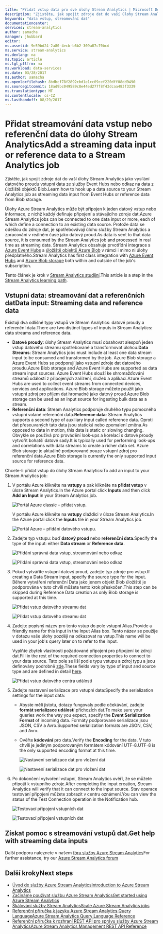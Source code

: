 ```yaml
---
title: "Přidat vstup data pro své úlohy Stream Analytics | Microsoft Docs"
description: "Zjistěte, jak spojit zdroje dat do vaší úlohy Stream Analytics jako vysílání datového proudu vstupní data ze služby Event Hubs nebo odkaz na data z úložiště blogu."
keywords: "data vstup, streamování dat"
documentationcenter: 
services: stream-analytics
author: samacha
manager: jhubbard
editor: 
ms.assetid: 9e59bd24-2a80-4ecb-b6b2-309a07c70bcd
ms.service: stream-analytics
ms.devlang: na
ms.topic: article
ms.tgt_pltfrm: na
ms.workload: data-services
ms.date: 03/28/2017
ms.author: samacha
ms.openlocfilehash: 8bdbcf78f2892cbd1e1cc09cef220dff08dd9490
ms.sourcegitcommit: 18ad9bc049589c8e44ed277f8f43dcaa483f3339
ms.translationtype: MT
ms.contentlocale: cs-CZ
ms.lasthandoff: 08/29/2017
---
```

# <a name="add-a-streaming-data-input-or-reference-data-to-a-stream-analytics-job"></a><span data-ttu-id="52512-104">Přidat streamování data vstup nebo referenční data do úlohy Stream Analytics</span><span class="sxs-lookup"><span data-stu-id="52512-104">Add a streaming data input or reference data to a Stream Analytics job</span></span>
<span data-ttu-id="52512-105">Zjistěte, jak spojit zdroje dat do vaší úlohy Stream Analytics jako vysílání datového proudu vstupní data ze služby Event Hubs nebo odkaz na data z úložiště objektů Blob.</span><span class="sxs-lookup"><span data-stu-id="52512-105">Learn how to hook up a data source to your Stream Analytics job as streaming data input from Event Hubs or reference data from Blob storage.</span></span>

<span data-ttu-id="52512-106">Úlohy Azure Stream Analytics může být připojen k jeden datový vstup nebo informace, z nichž každý definuje připojení a stávajícího zdroje dat.</span><span class="sxs-lookup"><span data-stu-id="52512-106">Azure Stream Analytics jobs can be connected to one data input or more, each of which define a connection to an existing data source.</span></span> <span data-ttu-id="52512-107">Protože data se odešlou do zdroje dat, je spotřebovávají úlohu služby Stream Analytics a zpracování v reálném čase jako datový proud.</span><span class="sxs-lookup"><span data-stu-id="52512-107">As data is sent to that data source, it is consumed by the Stream Analytics job and processed in real time as streaming data.</span></span> <span data-ttu-id="52512-108">Stream Analytics obsahuje prvotřídní integrace s [Azure Event Hubs](https://azure.microsoft.com/services/event-hubs/) a [úložiště objektů Azure Blob](../storage/blobs/storage-dotnet-how-to-use-blobs.md) v rámci i mimo ni úlohy předplatného.</span><span class="sxs-lookup"><span data-stu-id="52512-108">Stream Analytics has first class integration with [Azure Event Hubs](https://azure.microsoft.com/services/event-hubs/) and [Azure Blob storage](../storage/blobs/storage-dotnet-how-to-use-blobs.md) both within and outside of the job's subscription.</span></span>

<span data-ttu-id="52512-109">Tento článek je krok v [Stream Analytics studijní](/documentation/learning-paths/stream-analytics/).</span><span class="sxs-lookup"><span data-stu-id="52512-109">This article is a step in the [Stream Analytics learning path](/documentation/learning-paths/stream-analytics/).</span></span>

## <a name="data-input-streaming-data-and-reference-data"></a><span data-ttu-id="52512-110">Vstupní data: streamování dat a referenčních dat</span><span class="sxs-lookup"><span data-stu-id="52512-110">Data input: Streaming data and reference data</span></span>
<span data-ttu-id="52512-111">Existují dva odlišné typy vstupů ve Stream Analytics: datové proudy a referenční data.</span><span class="sxs-lookup"><span data-stu-id="52512-111">There are two distinct types of inputs in Stream Analytics: data streams and reference data.</span></span>

* <span data-ttu-id="52512-112">**Datové proudy**: úlohy Stream Analytics musí obsahovat alespoň jeden vstup datového streamu spotřebované a transformovat úlohou.</span><span class="sxs-lookup"><span data-stu-id="52512-112">**Data Streams**: Stream Analytics jobs must include at least one data stream input to be consumed and transformed by the job.</span></span> <span data-ttu-id="52512-113">Azure Blob storage a Azure Event Hubs se podporují jako vstupní zdroje dat datového proudu.</span><span class="sxs-lookup"><span data-stu-id="52512-113">Azure Blob storage and Azure Event Hubs are supported as data stream input sources.</span></span> <span data-ttu-id="52512-114">Azure Event Hubs slouží ke shromažďování streamů událostí z připojených zařízení, služeb a aplikací.</span><span class="sxs-lookup"><span data-stu-id="52512-114">Azure Event Hubs are used to collect event streams from connected devices, services and applications.</span></span> <span data-ttu-id="52512-115">Azure Blob storage můžete použít jako vstupní zdroj pro příjem dat hromadné jako datový proud.</span><span class="sxs-lookup"><span data-stu-id="52512-115">Azure Blob storage can be used as an input source for ingesting bulk data as a stream.</span></span>  
* <span data-ttu-id="52512-116">**Referenční data**: Stream Analytics podporuje druhého typu pomocného vstupní volané referenční data.</span><span class="sxs-lookup"><span data-stu-id="52512-116">**Reference data**: Stream Analytics supports a second type of auxiliary input called reference data.</span></span>  <span data-ttu-id="52512-117">Oproti dat přesouvaných tato data jsou statická nebo zpomalení změna.</span><span class="sxs-lookup"><span data-stu-id="52512-117">As opposed to data in motion, this data is static or slowing changing.</span></span>  <span data-ttu-id="52512-118">Obvykle se používá pro provádění look-ups a korelací s datové proudy vytvořit bohatší datové sady.</span><span class="sxs-lookup"><span data-stu-id="52512-118">It is typically used for performing look-ups and correlations with data streams to create a richer data set.</span></span>  <span data-ttu-id="52512-119">Azure Blob storage je aktuálně podporované pouze vstupní zdroj pro referenční data.</span><span class="sxs-lookup"><span data-stu-id="52512-119">Azure Blob storage is currently the only supported input source for reference data.</span></span>  

<span data-ttu-id="52512-120">Chcete-li přidat vstup do úlohy Stream Analytics:</span><span class="sxs-lookup"><span data-stu-id="52512-120">To add an input to your Stream Analytics job:</span></span>

1. <span data-ttu-id="52512-121">V portálu Azure klikněte na **vstupy** a pak klikněte na **přidat vstup** v úloze Stream Analytics.</span><span class="sxs-lookup"><span data-stu-id="52512-121">In the Azure portal click **Inputs** and then click **Add an Input** in your Stream Analytics job.</span></span>
   
    ![Portál Azure classic – přidat vstup.](./media/stream-analytics-add-inputs/1-stream-analytics-add-inputs.png)  
   
    <span data-ttu-id="52512-123">V portálu Azure klikněte na **vstupy** dlaždici v úloze Stream Analytics.</span><span class="sxs-lookup"><span data-stu-id="52512-123">In the Azure portal click the **Inputs** tile in your Stream Analytics job.</span></span>  
   
    ![Portál Azure – přidání datového vstupu.](./media/stream-analytics-add-inputs/7-stream-analytics-add-inputs.png)  
2. <span data-ttu-id="52512-125">Zadejte typ vstupu: buď **datový proud** nebo **referenční data**.</span><span class="sxs-lookup"><span data-stu-id="52512-125">Specify the type of the input: either **Data stream** or **Reference data**.</span></span>
   
    ![Přidání správná data vstup, streamování nebo odkaz](./media/stream-analytics-add-inputs/2-stream-analytics-add-inputs.png)  
   
    ![Přidání správná data vstup, streamování nebo odkaz](./media/stream-analytics-add-inputs/8-stream-analytics-add-inputs.png)  
3. <span data-ttu-id="52512-128">Pokud vytváříte vstupní datový proud, zadejte typ zdroje pro vstup.</span><span class="sxs-lookup"><span data-stu-id="52512-128">If creating a Data Stream input, specify the source type for the input.</span></span>  <span data-ttu-id="52512-129">Během vytváření referenční Data jako jenom objekt Blob úložiště je podporována v tuto chvíli můžete tento krok přeskočen.</span><span class="sxs-lookup"><span data-stu-id="52512-129">This step can be skipped during Reference Data creation as only Blob storage is supported at this time.</span></span>
   
    ![Přidat vstup datového streamu dat](./media/stream-analytics-add-inputs/3-stream-analytics-add-inputs.png)  
   
    ![Přidat vstup datového streamu dat](./media/stream-analytics-add-inputs/9-stream-analytics-add-inputs.png)  
4. <span data-ttu-id="52512-132">Zadejte popisný název pro tento vstup do pole vstupní Alias.</span><span class="sxs-lookup"><span data-stu-id="52512-132">Provide a friendly name for this input in the Input Alias box.</span></span>  <span data-ttu-id="52512-133">Tento název se použije v dotazu vaše úlohy později na odkazovat na vstup.</span><span class="sxs-lookup"><span data-stu-id="52512-133">This name will be used in your job's query later on to refer to the input.</span></span>
   
    <span data-ttu-id="52512-134">Vyplňte zbytek vlastnosti požadované připojení pro připojení ke zdroji dat.</span><span class="sxs-lookup"><span data-stu-id="52512-134">Fill in the rest of the required connection properties to connect to your data source.</span></span> <span data-ttu-id="52512-135">Tato pole se liší podle typu vstupu a zdroj typu a jsou definovány podrobně [zde](stream-analytics-create-a-job.md).</span><span class="sxs-lookup"><span data-stu-id="52512-135">These fields vary by type of input and source type and are defined in detail [here](stream-analytics-create-a-job.md).</span></span>  
   
    ![Přidat vstup datového centra událostí](./media/stream-analytics-add-inputs/4-stream-analytics-add-inputs.png)  
5. <span data-ttu-id="52512-137">Zadejte nastavení serializace pro vstupní data:</span><span class="sxs-lookup"><span data-stu-id="52512-137">Specify the serialization settings for the input data:</span></span>
   
   * <span data-ttu-id="52512-138">Abyste měli jistotu, dotazy fungovaly podle očekávání, zadejte **formát serializace událostí** příchozích dat.</span><span class="sxs-lookup"><span data-stu-id="52512-138">To make sure your queries work the way you expect, specify the **Event Serialization Format** of incoming data.</span></span>  <span data-ttu-id="52512-139">Formáty podporované serializace jsou JSON, CSV a Avro.</span><span class="sxs-lookup"><span data-stu-id="52512-139">Supported serialization formats are JSON, CSV, and Avro.</span></span>
   * <span data-ttu-id="52512-140">Ověřte **kódování** pro data.</span><span class="sxs-lookup"><span data-stu-id="52512-140">Verify the **Encoding** for the data.</span></span>  <span data-ttu-id="52512-141">V tuto chvíli je jediným podporovaným formátem kódování UTF-8.</span><span class="sxs-lookup"><span data-stu-id="52512-141">UTF-8 is the only supported encoding format at this time.</span></span>
     
     ![Nastavení serializace dat pro vložení dat](./media/stream-analytics-add-inputs/5-stream-analytics-add-inputs.png)  
     
     ![Nastavení serializace dat pro vložení dat](./media/stream-analytics-add-inputs/10-stream-analytics-add-inputs.png)  
6. <span data-ttu-id="52512-144">Po dokončení vytvoření vstupní, Stream Analytics ověří, že se můžete připojit k vstupního zdroje.</span><span class="sxs-lookup"><span data-stu-id="52512-144">After completing the input creation, Stream Analytics will verify that it can connect to the input source.</span></span>  <span data-ttu-id="52512-145">Stav operace testování připojení můžete zobrazit v centru oznámení.</span><span class="sxs-lookup"><span data-stu-id="52512-145">You can view the status of the Test Connection operation in the Notification hub.</span></span>
   
    ![Testovací připojení vstupních dat](./media/stream-analytics-add-inputs/6-stream-analytics-add-inputs.png)  
   
    ![Testovací připojení vstupních dat](./media/stream-analytics-add-inputs/11-stream-analytics-add-inputs.png)  

## <a name="get-help-with-streaming-data-inputs"></a><span data-ttu-id="52512-148">Získat pomoc s streamování vstupů dat.</span><span class="sxs-lookup"><span data-stu-id="52512-148">Get help with streaming data inputs</span></span>
<span data-ttu-id="52512-149">Další podporu naleznete v našem [fóru služby Azure Stream Analytics](https://social.msdn.microsoft.com/Forums/en-US/home?forum=AzureStreamAnalytics)</span><span class="sxs-lookup"><span data-stu-id="52512-149">For further assistance, try our [Azure Stream Analytics forum](https://social.msdn.microsoft.com/Forums/en-US/home?forum=AzureStreamAnalytics)</span></span>

## <a name="next-steps"></a><span data-ttu-id="52512-150">Další kroky</span><span class="sxs-lookup"><span data-stu-id="52512-150">Next steps</span></span>
* [<span data-ttu-id="52512-151">Úvod do služby Azure Stream Analytics</span><span class="sxs-lookup"><span data-stu-id="52512-151">Introduction to Azure Stream Analytics</span></span>](stream-analytics-introduction.md)
* [<span data-ttu-id="52512-152">Začínáme používat službu Azure Stream Analytics</span><span class="sxs-lookup"><span data-stu-id="52512-152">Get started using Azure Stream Analytics</span></span>](stream-analytics-real-time-fraud-detection.md)
* [<span data-ttu-id="52512-153">Škálování služby Stream Analytics</span><span class="sxs-lookup"><span data-stu-id="52512-153">Scale Azure Stream Analytics jobs</span></span>](stream-analytics-scale-jobs.md)
* [<span data-ttu-id="52512-154">Referenční příručka k jazyku Azure Stream Analytics Query Language</span><span class="sxs-lookup"><span data-stu-id="52512-154">Azure Stream Analytics Query Language Reference</span></span>](https://msdn.microsoft.com/library/azure/dn834998.aspx)
* [<span data-ttu-id="52512-155">Referenční příručka k rozhraní REST API pro správu služby Azure Stream Analytics</span><span class="sxs-lookup"><span data-stu-id="52512-155">Azure Stream Analytics Management REST API Reference</span></span>](https://msdn.microsoft.com/library/azure/dn835031.aspx)

